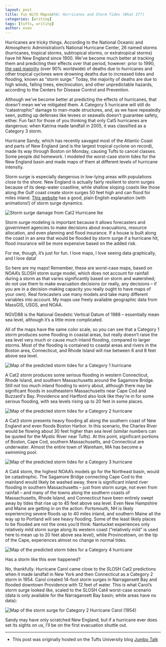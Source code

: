```yaml
---
layout: post
title: Fun With Maps&#58; Hurricanes and Storm Tides (What If?)
categories: [writing]
tags: [tufts, writing]
author: evan
---
```

Hurricanes are tricky things.  According to the National Oceanic and Atmospheric Administration’s National Hurricane Center, 26 named storms (hurricanes, tropical storms, subtropical storms, or extratropical storms) have hit New England since 1900.  We've become much better at tracking them and predicting their effects over that period, however: prior to 1990, [the vast majority](https://academic.oup.com/epirev/article/27/1/21/520830/Epidemiology-of-Tropical-Cyclones-The-Dynamics-of) (over 90% worldwide) of deaths due to hurricanes and other tropical cyclones were drowning deaths due to increased tides and flooding, known as “storm surge.”  Today, the majority of deaths are due to high winds, falling trees, electrocution, and other unpredictable hazards, according to the Centers for Disease Control and Prevention.

Although we've become better at predicting the effects of hurricanes, that doesn't mean we've mitigated them.  A Category 5 hurricane will still do “catastrophic” damage to man-made structures, and, as we have repeatedly seen, putting up defenses like levees or seawalls doesn't guarantee safety, either.  Fun fact for those of you thinking that only Cat5 hurricanes are dangerous: when Katrina made landfall in 2005, it was classified as a Category 3 storm.

Hurricane Sandy, which has recently savaged most of the Atlantic Coast and parts of New England (and is the largest tropical cyclone on record), made its way through Boston on Monday, causing Tufts to cancel classes.  Some people did homework.  I modeled the worst-case storm tides for the New England basin and made maps of them at different levels of hurricane intensity.

Storm surge is especially dangerous in low-lying areas with populations close to the shore.  New England is actually fairly resilient to storm surges because of its deep-water coastline, while shallow sloping coasts like those along the Gulf coast create storm surges 50 feet high and can flood for miles inland.  [This website](https://www.meted.ucar.edu/training_module.php?id=42/nsflab/web/hurricane/313.htmtab=01) has a good, plain English explanation (with animations!) of storm surge dynamics.

![Storm surge damage from Cat2 Hurricane Ike](http://www.tampabay.com/multimedia/archive/00070/a4s_storm060109_70362c.jpg)

Storm surge modeling is important because it allows forecasters and government agencies to make decisions about evacuations, resource allocation, and even planning and flood insurance.  If a house is built along the coast in an area that would be flooded by storm surge if a hurricane hit, flood insurance will be more expensive based on the added risk.

For me, though, it’s just for fun.  I love maps, I love seeing data graphically, and I love data!

So here are my maps!  Remember, these are worst-case maps, based on NOAA’s SLOSH storm surge model, which does not account for rainfall during a storm as that varies significantly based on storm and watershed; do not use them to make evacuation decisions (or really, any decisions – if you are in a decision-making capacity you really ought to have maps of your own).  Real forecasters use many models and take many different variables into account.  My maps use freely available geographic data from MassGIS, USGS, and NOAA.

NGVD88 is the National Geodetic Vertical Datum of 1988 – essentially mean sea level, although it’s a little more complicated.

All of the maps have the same color scale, so you can see that a Category 1 storm produces some flooding in coastal areas, but really doesn’t raise the sea level very much or cause much inland flooding, compared to larger storms.  Most of the flooding is contained to coastal areas and rivers in the Boston area, Connecticut, and Rhode Island will rise between 6 and 8 feet above sea level.

![Map of the predicted storm tides for a Category 1 hurricane](http://admissions.tufts.edu/files/resources/cat1.jpg)

A Cat2 storm produces some serious flooding in western Connecticut, Rhode Island, and southern Massachusetts around the Sagamore Bridge.  Still not too much inland flooding to worry about, although there may be significant floods in southeastern Massachusetts near Cape Cod and Buzzard's Bay.  Providence and Hartford also look like they're in for some serious flooding, with sea levels rising up to 20 feet in some places.

![Map of the predicted storm tides for a Category 2 hurricane](http://admissions.tufts.edu/files/resources/cat2.jpg)

A Cat3 storm presents heavy flooding all along the southern coast of New England and even floods Boston Harbor.  In this scenario, the Charles River would be flowing about 30 feet higher than sea level (similar numbers can be quoted for the Mystic River near Tufts).  At this point, significant portions of Boston, Cape Cod, southern Massachusetts, and Connecticut are underwater.  Almost the entire town of Wareham, MA has become a swimming pool.

![Map of the predicted storm tides for a Category 3 hurricane](http://admissions.tufts.edu/files/resources/cat3.jpg)

A Cat4 storm, the highest NOAA’s models go for the Northeast basin, would be catastrophic.  The Sagamore Bridge connecting Cape Cod to the mainland would likely be washed away, there is significant inland river flooding in southern Massachusetts – just from storm surge, not even from rainfall – and many of the towns along the southern coasts of Massachusetts, Rhode Island, and Connecticut have been entirely swept away by tides that rise up to 45 feet above sea level.  Even New Hampshire and Maine are getting in on the action: Portsmouth, NH is likely experiencing severe floods up to 40 miles inland, and southern Maine all the way up to Portland will see heavy flooding.  Some of the least likely places to be flooded are not the ones you’d think: Nantucket experiences only relatively mild storm surge along its western coast (“relatively mild” is used here to mean up to 20 feet above sea level), while Provincetown, on the tip of the Cape, experiences almost no change in normal tides.

![Map of the predicted storm tides for a Category 4 hurricane](http://admissions.tufts.edu/files/resources/cat4.jpg)

Has a storm like this ever happened?

No, thankfully.  Hurricane Carol came close to the SLOSH Cat2 predictions when it made landfall in New York and then Connecticut as a Category 2 storm in 1954.  Carol created 14-foot storm surges in Narragansett Bay and flooded downtown Providence with 12 feet of water.  This is what Carol’s storm surge looked like, scaled to the SLOSH Cat4 worst-case scenario (data is only available for the Narragansett Bay basin; white areas have no data):

![Map of the storm surge for Category 2 Hurricane Carol (1954)](http://admissions.tufts.edu/files/resources/carol.jpg)

Sandy may have only scratched New England, but if a hurricane ever does set its sights on us, I’ll be on the first evacuation shuttle out.

---
* This post was originally hosted on the Tufts University blog [Jumbo Talk](http://admissions.tufts.edu/blogs/jumbo-talk/)
